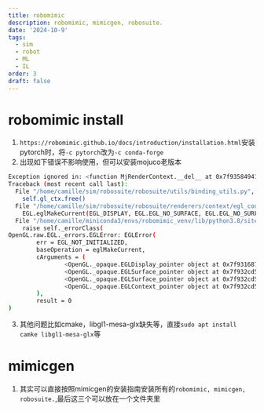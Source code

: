 ```yaml
---
title: robomimic
description: robomimic, mimicgen, robosuite.
date: '2024-10-9'
tags:
  - sim
  - robot
  - ML
  - IL
order: 3
draft: false
---
```


# robomimic install 
1. `https://robomimic.github.io/docs/introduction/installation.html`安装pytorch时，将`-c pytorch`改为`-c conda-forge`
2.  出现如下错误不影响使用，但可以安装mojuco老版本
```sh
Exception ignored in: <function MjRenderContext.__del__ at 0x7f93584941f0>
Traceback (most recent call last):
  File "/home/camille/sim/robosuite/robosuite/utils/binding_utils.py", line 199, in __del__
    self.gl_ctx.free()
  File "/home/camille/sim/robosuite/robosuite/renderers/context/egl_context.py", line 149, in free
    EGL.eglMakeCurrent(EGL_DISPLAY, EGL.EGL_NO_SURFACE, EGL.EGL_NO_SURFACE, EGL.EGL_NO_CONTEXT)
  File "/home/camille/miniconda3/envs/robomimic_venv/lib/python3.8/site-packages/OpenGL/error.py", line 230, in glCheckError
    raise self._errorClass(
OpenGL.raw.EGL._errors.EGLError: EGLError(
        err = EGL_NOT_INITIALIZED,
        baseOperation = eglMakeCurrent,
        cArguments = (
                <OpenGL._opaque.EGLDisplay_pointer object at 0x7f9316871f40>,
                <OpenGL._opaque.EGLSurface_pointer object at 0x7f932cd56dc0>,
                <OpenGL._opaque.EGLSurface_pointer object at 0x7f932cd56dc0>,
                <OpenGL._opaque.EGLContext_pointer object at 0x7f932cd56d40>,
        ),
        result = 0
)
```
3. 其他问题比如cmake，libgl1-mesa-glx缺失等，直接`sudo apt install camke libgl1-mesa-glx`等

# mimicgen
1. 其实可以直接按照mimicgen的安装指南安装所有的`robomimic, mimicgen, robosuite.`,最后这三个可以放在一个文件夹里